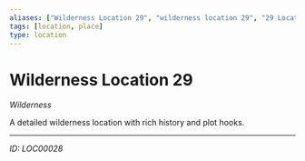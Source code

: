 ```yaml
---
aliases: ["Wilderness Location 29", "wilderness location 29", "29 Location Wilderness"]
tags: [location, place]
type: location
---
```


# Wilderness Location 29

*Wilderness*

A detailed wilderness location with rich history and plot hooks.

---
*ID: LOC00028*